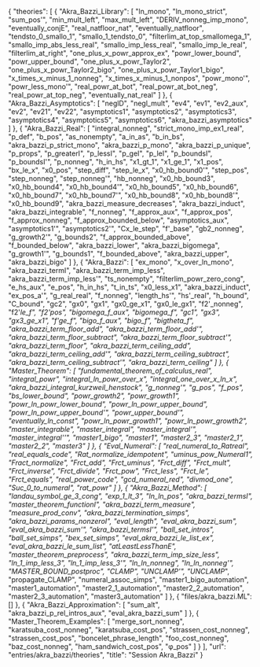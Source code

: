 {
    "theories": [
        {
            "Akra_Bazzi_Library": [
                "ln_mono",
                "ln_mono_strict",
                "sum_pos'",
                "min_mult_left",
                "max_mult_left",
                "DERIV_nonneg_imp_mono",
                "eventually_conjE",
                "real_natfloor_nat",
                "eventually_natfloor",
                "tendsto_0_smallo_1",
                "smallo_1_tendsto_0",
                "filterlim_at_top_smallomega_1",
                "smallo_imp_abs_less_real",
                "smallo_imp_less_real",
                "smallo_imp_le_real",
                "filterlim_at_right",
                "one_plus_x_powr_approx_ex",
                "powr_lower_bound",
                "powr_upper_bound",
                "one_plus_x_powr_Taylor2",
                "one_plus_x_powr_Taylor2_bigo",
                "one_plus_x_powr_Taylor1_bigo",
                "x_times_x_minus_1_nonneg",
                "x_times_x_minus_1_nonpos",
                "powr_mono'",
                "powr_less_mono'",
                "real_powr_at_bot",
                "real_powr_at_bot_neg",
                "real_powr_at_top_neg",
                "eventually_nat_real"
            ]
        },
        {
            "Akra_Bazzi_Asymptotics": [
                "neglD",
                "negl_mult",
                "ev4",
                "ev1",
                "ev2_aux",
                "ev2",
                "ev21",
                "ev22",
                "asymptotics1",
                "asymptotics2",
                "asymptotics3",
                "asymptotics4",
                "asymptotics5",
                "asymptotics6",
                "akra_bazzi_asymptotics"
            ]
        },
        {
            "Akra_Bazzi_Real": [
                "integral_nonneg",
                "strict_mono_imp_ex1_real",
                "p_def",
                "b_pos",
                "as_nonempty",
                "a_in_as",
                "b_in_bs",
                "akra_bazzi_p_strict_mono",
                "akra_bazzi_p_mono",
                "akra_bazzi_p_unique",
                "p_props",
                "p_greaterI",
                "p_lessI",
                "p_geI",
                "p_leI",
                "p_boundsI",
                "p_boundsI'",
                "p_nonneg",
                "h_in_hs",
                "x1_gt_1",
                "x1_ge_1",
                "x1_pos",
                "bx_le_x",
                "x0_pos",
                "step_diff",
                "step_le_x",
                "x0_hb_bound0'",
                "step_pos",
                "step_nonneg",
                "step_nonneg'",
                "hb_nonneg",
                "x0_hb_bound3",
                "x0_hb_bound4",
                "x0_hb_bound4'",
                "x0_hb_bound5",
                "x0_hb_bound6",
                "x0_hb_bound7",
                "x0_hb_bound7'",
                "x0_hb_bound8",
                "x0_hb_bound8'",
                "x0_hb_bound9",
                "akra_bazzi_measure_decreases",
                "akra_bazzi_induct",
                "akra_bazzi_integrable",
                "f_nonneg",
                "f_approx_aux",
                "f_approx_pos",
                "f_approx_nonneg",
                "f_approx_bounded_below",
                "asymptotics_aux",
                "asymptotics1'",
                "asymptotics2'",
                "Cx_le_step",
                "f'_base",
                "gb2_nonneg",
                "g_growth2'",
                "g_bounds2",
                "f_approx_bounded_above",
                "f_bounded_below",
                "akra_bazzi_lower",
                "akra_bazzi_bigomega",
                "g_growth1'",
                "g_bounds1",
                "f_bounded_above",
                "akra_bazzi_upper",
                "akra_bazzi_bigo"
            ]
        },
        {
            "Akra_Bazzi": [
                "ex_mono",
                "x_over_ln_mono",
                "akra_bazzi_termI",
                "akra_bazzi_term_imp_less",
                "akra_bazzi_term_imp_less'",
                "ts_nonempty",
                "filterlim_powr_zero_cong",
                "e_hs_aux",
                "e_pos",
                "h_in_hs",
                "t_in_ts",
                "x0_less_x1",
                "akra_bazzi_induct",
                "ex_pos_a'",
                "g_real_real",
                "f_nonneg",
                "length_hs'",
                "hs'_real",
                "h_bound",
                "C_bound",
                "gc2",
                "gx0",
                "gx1",
                "gx0_ge_x1",
                "gx0_le_gx1",
                "f2'_nonneg",
                "f2'_le_f",
                "f2'_pos",
                "bigomega_f_aux",
                "bigomega_f",
                "gc1",
                "gx3",
                "gx3_ge_x1",
                "f'_ge_f",
                "bigo_f_aux",
                "bigo_f",
                "bigtheta_f",
                "akra_bazzi_term_floor_add",
                "akra_bazzi_term_floor_add'",
                "akra_bazzi_term_floor_subtract",
                "akra_bazzi_term_floor_subtract'",
                "akra_bazzi_term_floor",
                "akra_bazzi_term_ceiling_add",
                "akra_bazzi_term_ceiling_add'",
                "akra_bazzi_term_ceiling_subtract",
                "akra_bazzi_term_ceiling_subtract'",
                "akra_bazzi_term_ceiling"
            ]
        },
        {
            "Master_Theorem": [
                "fundamental_theorem_of_calculus_real",
                "integral_powr",
                "integral_ln_powr_over_x",
                "integral_one_over_x_ln_x",
                "akra_bazzi_integral_kurzweil_henstock",
                "g_nonneg'",
                "g_pos",
                "f_pos",
                "bs_lower_bound",
                "powr_growth2",
                "powr_growth1",
                "powr_ln_powr_lower_bound",
                "powr_ln_powr_upper_bound",
                "powr_ln_powr_upper_bound'",
                "powr_upper_bound'",
                "eventually_ln_const",
                "powr_ln_powr_growth1",
                "powr_ln_powr_growth2",
                "master_integrable",
                "master_integral",
                "master_integral'",
                "master_integral''",
                "master1_bigo",
                "master1",
                "master2_3",
                "master2_1",
                "master2_2",
                "master3"
            ]
        },
        {
            "Eval_Numeral": [
                "real_numeral_to_Ratreal",
                "real_equals_code",
                "Rat_normalize_idempotent",
                "uminus_pow_Numeral1",
                "Fract_normalize",
                "Frct_add",
                "Frct_uminus",
                "Frct_diff",
                "Frct_mult",
                "Frct_inverse",
                "Frct_divide",
                "Frct_pow",
                "Frct_less",
                "Frct_le",
                "Frct_equals",
                "real_power_code",
                "gcd_numeral_red",
                "divmod_one",
                "Suc_0_to_numeral",
                "rat_powr"
            ]
        },
        {
            "Akra_Bazzi_Method": [
                "landau_symbol_ge_3_cong",
                "exp_1_lt_3",
                "ln_ln_pos",
                "akra_bazzi_termsI",
                "master_theorem_functionI",
                "akra_bazzi_term_measure",
                "measure_prod_conv",
                "akra_bazzi_termination_simps",
                "akra_bazzi_params_nonzeroI",
                "eval_length",
                "eval_akra_bazzi_sum",
                "eval_akra_bazzi_sum'",
                "akra_bazzi_termsI'",
                "ball_set_intros",
                "ball_set_simps",
                "bex_set_simps",
                "eval_akra_bazzi_le_list_ex",
                "eval_akra_bazzi_le_sum_list",
                "atLeastLessThanE",
                "master_theorem_preprocess",
                "akra_bazzi_term_imp_size_less",
                "ln_1_imp_less_3",
                "ln_1_imp_less_3'",
                "ln_ln_nonneg",
                "ln_ln_nonneg'",
                "MASTER_BOUND_postproc",
                "CLAMP_",
                "UNCLAMP'_",
                "UNCLAMP_",
                "propagate_CLAMP",
                "numeral_assoc_simps",
                "master1_bigo_automation",
                "master1_automation",
                "master2_1_automation",
                "master2_2_automation",
                "master2_3_automation",
                "master3_automation"
            ]
        },
        {
            "files/akra_bazzi.ML": []
        },
        {
            "Akra_Bazzi_Approximation": [
                "sum_alt",
                "akra_bazzi_p_rel_intros_aux",
                "eval_akra_bazzi_sum"
            ]
        },
        {
            "Master_Theorem_Examples": [
                "merge_sort_nonneg",
                "karatsuba_cost_nonneg",
                "karatsuba_cost_pos",
                "strassen_cost_nonneg",
                "strassen_cost_pos",
                "boncelet_phrase_length",
                "foo_cost_nonneg",
                "baz_cost_nonneg",
                "ham_sandwich_cost_pos",
                "φ_pos"
            ]
        }
    ],
    "url": "entries/akra_bazzi/theories",
    "title": "Session Akra_Bazzi"
}